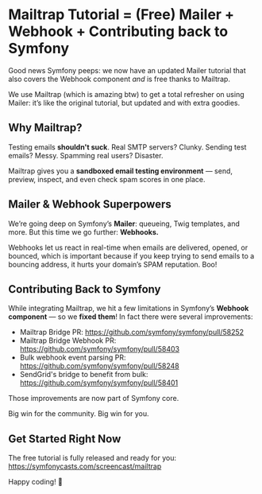 # Mailtrap Tutorial = (Free) Mailer + Webhook + Contributing back to Symfony  

Good news Symfony peeps: we now have an updated Mailer tutorial that also covers the Webhook component *and* is free thanks to Mailtrap.

We use Mailtrap (which is amazing btw) to get a total refresher on using Mailer: it’s like the original tutorial, but updated and with extra goodies.

## Why Mailtrap?  

Testing emails **shouldn't suck**. Real SMTP servers? Clunky. Sending test emails? Messy. Spamming real users? Disaster.  

Mailtrap gives you a **sandboxed email testing environment** — send, preview, inspect, and even check spam scores in one place.  

## Mailer & Webhook Superpowers  

We’re going deep on Symfony’s **Mailer**: queueing, Twig templates, and more. But this time we go further: **Webhooks.**  

Webhooks let us react in real-time when emails are delivered, opened, or bounced, which is important because if you keep trying to send emails to a bouncing address, it hurts your domain’s SPAM reputation. Boo!

## Contributing Back to Symfony  

While integrating Mailtrap, we hit a few limitations in Symfony’s **Webhook component** — so we **fixed them**! In fact there were several improvements:

- Mailtrap Bridge PR: https://github.com/symfony/symfony/pull/58252
- Mailtrap Bridge Webhook PR: https://github.com/symfony/symfony/pull/58403
- Bulk webhook event parsing PR: https://github.com/symfony/symfony/pull/58248
- SendGrid's bridge to benefit from bulk: https://github.com/symfony/symfony/pull/58401

Those improvements are now part of Symfony core.  

Big win for the community. Big win for you.  

## Get Started Right Now

The free tutorial is fully released and ready for you: https://symfonycasts.com/screencast/mailtrap

Happy coding! 🚀
